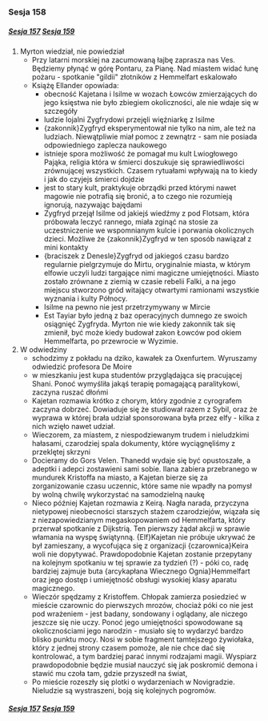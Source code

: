 ### Sesja 158

##### [Sesja 157](#sesja-157) [Sesja 159](#sesja-159)

1. Myrton wiedział, nie powiedział
    - Przy latarni morskiej na zacumowaną łajbę zaprasza nas Ves. Będziemy płynąć w górę Pontaru, za Pianę. Nad miastem widać łunę pożaru - spotkanie "gildii" złotników z Hemmelfart eskalowało
    - Książę Ellander opowiada:
        - obecność Kajetana i Isilme w wozach Łowców zmierzających do jego księstwa nie było zbiegiem okoliczności, ale nie wdaje się w szczegóły
        - ludzie lojalni Zygfrydowi przejęli więźniarkę z Isilme
        - {zakonnik}Zygfryd eksperymentował nie tylko na nim, ale też na ludziach. Niewątpliwie miał pomoc z zewnątrz - sam nie posiada odpowiedniego zaplecza naukowego
        - istnieje spora możliwość że pomagał mu kult Lwiogłowego Pająka, religia która w śmierci doszukuje się sprawiedliwości zrównującej wszystkich. Czasem rytuałami wpływają na to kiedy i jak do czyjejs śmierci dojdzie
        - jest to stary kult, praktykuje obrządki przed którymi nawet magowie nie potrafią się bronić, a to czego nie rozumieją ignorują, nazywając bajędami
        - Zygfryd przejął Isilme od jakiejś wiedźmy z pod Flotsam, która próbowała leczyć rannego, miała zginąć na stosie za uczestniczenie we wspomnianym kulcie i porwania okolicznych dzieci. Możliwe że {zakonnik}Zygfryd w ten sposób nawiązał z mini kontakty
        - {braciszek z Denesle}Zygfryd od jakiegoś czasu bardzo regularnie pielgrzymuje do Mirtu, oryginalnie miasta, w którym elfowie uczyli ludzi targające nimi magiczne umiejętności. Miasto zostało zrównane z ziemią w czasie rebelii Falki, a na jego miejscu stworzono gród witający otwartymi ramionami wszystkie wyznania i kulty Północy.
        - Isilme na pewno nie jest przetrzymywany w Mircie
        - Est Tayiar było jedną z baz operacyjnych dumnego ze swoich osiągnięć Zygfryda. Myrton nie wie kiedy zakonnik tak się zmienił, być może kiedy budował zakon Łowców pod okiem Hemmelfarta, po przewrocie w Wyzimie.
2. W odwiedziny
    - schodzimy z pokładu na dziko, kawałek za Oxenfurtem. Wyruszamy odwiedzić profesora De Moire
    - w mieszkaniu jest kupa studentów przyglądająca się pracującej Shani. Ponoć wymyśliła jakąś terapię pomagającą paralitykowi, zaczyna ruszać dłońmi
    - Kajetan rozmawia krótko z chorym, który zgodnie z cyrografem zaczyna dobrzeć. Dowiaduje się że studiował razem z Sybil, oraz że wyprawa w której brała udział sponsorowana była przez elfy - kilka z nich wzięło nawet udział.
    - Wieczorem, za miastem, z niespodziewanym trudem i nieludzkimi hałasami, czarodziej spala dokumenty, które wyciągnęliśmy z przeklętej skrzyni
    - Docieramy do Gors Velen. Thanedd wydaje się być opustoszałe, a adeptki i adepci zostawieni sami sobie. Ilana zabiera przebranego w mundurek Kristoffa na miasto, a Kajetan bierze się za zorganizowanie czasu uczennic, które same nie wpadły na pomysł by wolną chwilę wykorzystać na samodzielną naukę
    - Nieco później Kajetan rozmawia z Keirą. Nagła narada, przyczyna nietypowej nieobecności starszych stażem czarodziejów, wiązała się z niezapowiedzianym megaskopowaniem od Hemmelfarta, który przerwał spotkanie z Dijkstrią. Ten pierwszy żądał akcji w sprawie włamania na wyspę świątynną. {Elf}Kajetan nie próbuje ukrywać że był zamieszany, a wycofująca się z organizacji {czarownica}Keira woli nie dopytywać. Prawdopodobnie Kajetan zostanie przepytany na kolejnym spotkaniu w tej sprawie za tydzień (?) - póki co, radę bardziej zajmuje buta {arcykapłana Wiecznego Ognia}Hemmelfart oraz jego dostęp i umiejętność obsługi wysokiej klasy aparatu magicznego.
    - Wieczór spędzamy z Kristoffem. Chłopak zamierza posiedzieć w mieście czarownic do pierwszych mrozów, chociaż póki co nie jest pod wrażeniem - jest badany, sondowany i oglądany, ale niczego jeszcze się nie uczy. Ponoć jego umiejętności spowodowane są okolicznościami jego narodzin - musiało się to wydarzyć bardzo blisko punktu mocy. Nosi w sobie fragment tamtejszego żywiołaka, który z jednej strony czasem pomoże, ale nie chce dać się kontrolować, a tym bardziej parać innymi rodzajami magii. Wyspiarz prawdopodobnie będzie musiał nauczyć się jak poskromić demona i stawić mu czoła tam, gdzie przyszedł na świat,
    - Po mieście rozeszły się plotki o wydarzeniach w Novigradzie. Nieludzie są wystraszeni, boją się kolejnych pogromów.

##### [Sesja 157](#sesja-157) [Sesja 159](#sesja-159)

